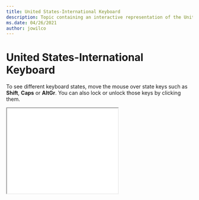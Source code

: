 ```yaml
--- 
title: United States-International Keyboard 
description: Topic containing an interactive representation of the United States-International Keyboard 
ms.date: 04/26/2021 
author: jowilco 
--- 
```

 
# United States-International Keyboard 
 
To see different keyboard states, move the mouse over state keys such as **Shift**, **Caps** or **AltGr**. You can also lock or unlock those keys by clicking them. 
 
<iframe src="kbdusx.html" height="230"></iframe> 
